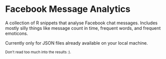 # Facebook Message Analytics
A collection of R snippets that analyse Facebook chat messages. Includes mostly silly things like message count in time, frequent words, and frequent emoticons.

Currently only for JSON files already available on your local machine.


<sup>Don't read too much into the results :).</sup>
